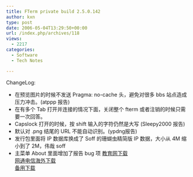 ```yaml
---
title: FTerm private build 2.5.0.142
author: kxn
type: post
date: 2006-05-04T13:29:50+00:00
url: /index.php/archives/118
views:
  - 2217
categories:
  - Software
  - Tech Notes

---
```

ChangeLog:

  * 在预览图片的时候不发送 Pragma: no-cache 头，避免对很多 bbs 站点造成压力冲击。(atppp 报告)
  * 在有多个 Tab 打开并连接的情况下面，关闭整个 fterm 或者注销的时候只需要一次回答。
  * Capslock 打开的时候，按 shift 输入的字符仍然是大写 (Sleepy2000 报告)
  * 默认对 .png 结尾的 URL 不能自动识别。(ypdng报告)
  * 发行包里面将 IP 数据库换成了 Soff 的珊蝴虫精简版 IP 数据，大小从 4M 缩小到了 2M，伟哉 soff 
  * 主菜单 About 里面增加了报告 bug 项
[教育网下载][1]  
[网通电信海外下载][2]  
[备用下载][3]

 [1]: http://comman.org/fterm/files/fterm-current.rarr
 [2]: http://cache.kangkang.org/fterm/files/fterm-current.rar
 [3]: http://kangkang.org/fterm/files/fterm-current.rar
